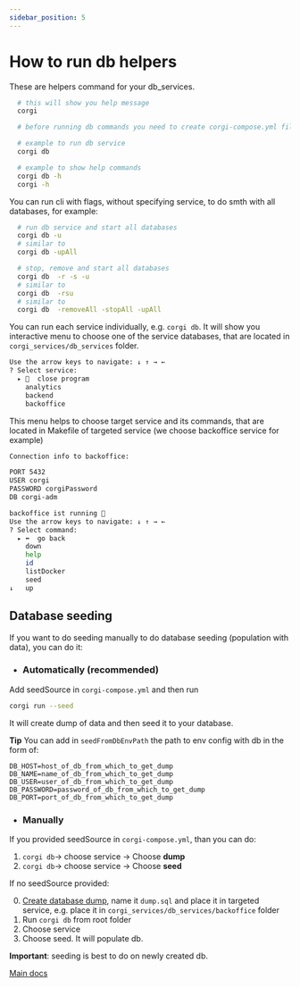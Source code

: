 ```yaml
---
sidebar_position: 5
---
```


# How to run db helpers

These are helpers command for your db_services.

```bash
  # this will show you help message
  corgi

  # before running db commands you need to create corgi-compose.yml file, add services config there and run corgi init, so that there is db_services folder, that is created

  # example to run db service
  corgi db

  # example to show help commands
  corgi db -h
  corgi -h
```

You can run cli with flags, without specifying service, to do smth with all
databases, for example:

```bash
  # run db service and start all databases
  corgi db -u
  # similar to
  corgi db -upAll

  # stop, remove and start all databases 
  corgi db  -r -s -u
  # similar to
  corgi db  -rsu
  # similar to
  corgi db  -removeAll -stopAll -upAll
```

You can run each service individually, e.g. `corgi db`. It will show you
interactive menu to choose one of the service databases, that are located in
`corgi_services/db_services` folder.

```bash
Use the arrow keys to navigate: ↓ ↑ → ← 
? Select service: 
  ▸ 🛑  close program
    analytics
    backend
    backoffice
```

This menu helps to choose target service and its commands, that are located in
Makefile of targeted service (we choose backoffice service for example)

```bash
Connection info to backoffice:

PORT 5432
USER corgi
PASSWORD corgiPassword
DB corgi-adm

backoffice ist running 🔴
Use the arrow keys to navigate: ↓ ↑ → ← 
? Select command: 
  ▸ ⬅️  go back
    down
    help
    id
    listDocker
    seed
↓   up
```

## Database seeding

If you want to do seeding manually to do database seeding (population with
data), you can do it:

- ### Automatically (**recommended**)

Add seedSource in `corgi-compose.yml` and then run

```bash
corgi run --seed
```

It will create dump of data and then seed it to your database.

**Tip** You can add in `seedFromDbEnvPath` the path to env config with db in the
form of:

```
DB_HOST=host_of_db_from_which_to_get_dump
DB_NAME=name_of_db_from_which_to_get_dump
DB_USER=user_of_db_from_which_to_get_dump
DB_PASSWORD=password_of_db_from_which_to_get_dump
DB_PORT=port_of_db_from_which_to_get_dump
```

- ### Manually

If you provided seedSource in `corgi-compose.yml`, than you can do:

1. `corgi db`-> choose service -> Choose **dump**
2. `corgi db`-> choose service -> Choose **seed**

If no seedSource provided:

0. [Create database dump](./database_dump.md), name it `dump.sql` and place it
   in targeted service, e.g. place it in `corgi_services/db_services/backoffice`
   folder
1. Run `corgi db` from root folder
2. Choose service
3. Choose seed. It will populate db.

**Important**: seeding is best to do on newly created db.

[Main docs](/docs/intro)
